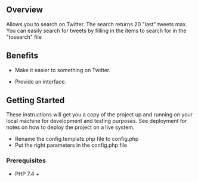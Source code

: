 ## Overview

Allows you to search on Twitter. The search returns 20 "last" tweets max.
You can easily search for tweets by filling in the items to search for in the "tosearch" file

## Benefits 

* Make it easier to something on Twitter.

* Provide an interface.

## Getting Started

These instructions will get you a copy of the project up and running on your local machine for development and testing purposes. See deployment for notes on how to deploy the project on a live system.

- Rename the config.template.php file to config.php
- Put the right parameters in the config.php file

### Prerequisites

* PHP 7.4 +
